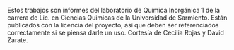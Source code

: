 Estos trabajos son informes del laboratorio de Química Inorgánica 1 de la carrera de Lic. en Ciencias Quimicas de la Universidad de Sarmiento. Están publicados con la licencia del proyecto, así que deben ser referenciados correctamente si se piensa darle un uso. Cortesía de Cecilia Rojas y David Zarate.
